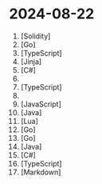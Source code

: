 # 2024-08-22

1. [](https://github.comundefined "WTF Solidity 极简入门教程，供小白们使用。Now supports English! 官网: https://wtf.academy") [Solidity]
2. [](https://github.comundefined "An all-in-one observability solution which aims to combine the advantages of Prometheus and Grafana. It manages alert rules and visualizes metrics, logs, traces in a beautiful web UI.") [Go]
3. [](https://github.comundefined "🚀 JavaScript diagramming library that uses SVG and HTML for rendering.") [TypeScript]
4. [](https://github.comundefined "使用Ansible脚本安装K8S集群，介绍组件交互原理，方便直接，不受国内网络环境影响") [Jinja]
5. [](https://github.comundefined "B 站（bilibili）自动任务工具，支持docker、青龙、k8s等多种部署方式。敏感肌也能用。") [C#]
6. [](https://github.comundefined "冴羽写博客的地方，预计写四个系列：JavaScript深入系列、JavaScript专题系列、ES6系列、React系列。") 
7. [](https://github.comundefined "A clean, elegant, beautiful and powerful admin template, based on Vue3, Vite5, TypeScript, Pinia, NaiveUI and UnoCSS. 一个清新优雅、高颜值且功能强大的后台管理模板，基于最新的前端技术栈，包括 Vue3, Vite5, TypeScript, Pinia, NaiveUI 和 UnoCSS。") [TypeScript]
8. [](https://github.comundefined "🔥🔥超过1000本的计算机经典书籍、个人笔记资料以及本人在各平台发表文章中所涉及的资源等。书籍资源包括C/C++、Java、Python、Go语言、数据结构与算法、操作系统、后端架构、计算机系统知识、数据库、计算机网络、设计模式、前端、汇编以及校招社招各种面经~") 
9. [](https://github.comundefined "OpenAI + LINE + Vercel = GPT AI Assistant") [JavaScript]
10. [](https://github.comundefined "ehviewer，用爱发电，快乐前行") [Java]
11. [](https://github.comundefined "Rime 配置：雾凇拼音 | 长期维护的简体词库") [Lua]
12. [](https://github.comundefined "一款内网综合扫描工具，方便一键自动化、全方位漏扫扫描。") [Go]
13. [](https://github.comundefined "🤖 AI Gateway | AI Native API Gateway") [Go]
14. [](https://github.comundefined "🚄 FASTJSON2 is a Java JSON library with excellent performance.") [Java]
15. [](https://github.comundefined "Unity3D Client And C# Server Framework") [C#]
16. [](https://github.comundefined "插件化、定制化、无广告的免费音乐播放器") [TypeScript]
17. [](https://github.comundefined "Linux命令大全搜索工具，内容包含Linux命令手册、详解、学习、搜集。https://git.io/linux") [Markdown]
